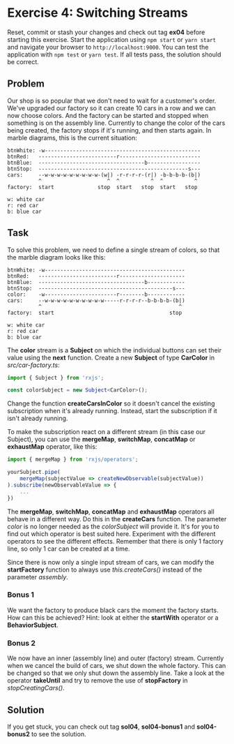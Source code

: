 # Exercise 4: Switching Streams

Reset, commit or stash your changes and check out tag **ex04** before starting this exercise.
Start the application using `npm start` or `yarn start` and navigate your browser to `http://localhost:9000`.
You can test the application with `npm test` or `yarn test`. If all tests pass, the solution should be correct.

## Problem

Our shop is so popular that we don't need to wait for a customer's order.
We've upgraded our factory so it can create 10 cars in a row and we can now choose colors.
And the factory can be started and stopped when something is on the assembly line.
Currently to change the color of the cars being created, the factory stops if it's running, and then starts again.
In marble diagrams, this is the current situation:

```marble
btnWhite: -w--------------------------------------------------
btnRed:   -------------------------r--------------------------
btnBlue:  ----------------------------------b-----------------
btnStop:  ------------------------------------------------s---
cars:     --w-w-w-w-w-w-w-w-w-(w|) -r-r-r-r-(r|) -b-b-b-b-(b|)
          ^                     ^  ^          ^  ^          ^
factory:  start              stop  start   stop  start   stop

w: white car
r: red car
b: blue car
```

## Task

To solve this problem, we need to define a single stream of colors, so that the marble diagram looks like this:

```marble
btnWhite: -w---------------------------------------------
btnRed:   -------------------------r---------------------
btnBlue:  ----------------------------------b------------
btnStop:  -------------------------------------------s---
color:    -w-----------------------r--------b------------
cars:     --w-w-w-w-w-w-w-w-w-w-----r-r-r-r--b-b-b-b-(b|)
          ^                                            ^
factory:  start                                     stop

w: white car
r: red car
b: blue car
```

The **color** stream is a **Subject** on which the individual buttons can set their value using the **next** function.
Create a new **Subject** of type **CarColor** in  *src/car-factory.ts*:

```typescript
import { Subject } from 'rxjs';

const colorSubject = new Subject<CarColor>();
```

Change the function **createCarsInColor** so it doesn't cancel the existing subscription when it's already running.
Instead, start the subscription if it isn't already running.

To make the subscription react on a different stream (in this case our Subject), you can use the **mergeMap**, **switchMap**, **concatMap** or **exhaustMap** operator, like this:

```typescript
import { mergeMap } from 'rxjs/operators';

yourSubject.pipe(
    mergeMap(subjectValue => createNewObservable(subjectValue))
).subscribe(newObservableValue => {
    ...
})
```

The **mergeMap**, **switchMap**, **concatMap** and **exhaustMap** operators all behave in a different way.
Do this in the **createCars** function. The parameter *color* is no longer needed as the *colorSubject* will provide it.
It's for you to find out which operator is best suited here. Experiment with the different operators to see the different effects.
Remember that there is only 1 factory line, so only 1 car can be created at a time.

Since there is now only a single input stream of cars, we can modify the **startFactory** function to always use *this.createCars()* instead of the parameter *assembly*.

### Bonus 1

We want the factory to produce black cars the moment the factory starts.
How can this be achieved?
Hint: look at either the **startWith** operator or a **BehaviorSubject**.

### Bonus 2

We now have an inner (assembly line) and outer (factory) stream.
Currently when we cancel the build of cars, we shut down the whole factory.
This can be changed so that we only shut down the assembly line.
Take a look at the operator **takeUntil** and try to remove the use of **stopFactory** in *stopCreatingCars()*.

## Solution

If you get stuck, you can check out tag **sol04**, **sol04-bonus1** and **sol04-bonus2** to see the solution.
